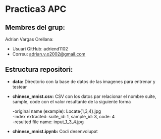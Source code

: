 # Practica3 APC

## Membres del grup:
Adrian Vargas Orellana: 
* Usuari GitHub: adriend1102
* Correu: adrian.v.o2002@gmail.com


## Estructura repositori:
* **data:** Directorio con la base de datos de las imagenes para entrenar y testear
* **chinese_mnist.csv:** CSV con los datos par relacionar el nombre suite, sample, code con el valor resultante de la siguiente forma

	-original name (example): Locate{1,3,4}.jpg  
	-index extracted: suite_id: 1, sample_id: 3, code: 4  
	-resulted file name: input_1_3_4.jpg 
* **chinese_mnist.ipynb:** Codi desenvolupat
